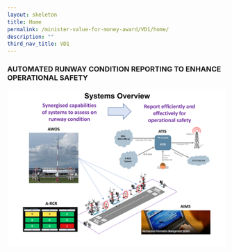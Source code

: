 ```yaml
---
layout: skeleton
title: Home
permalink: /minister-value-for-money-award/VD1/home/
description: ""
third_nav_title: VD1
---
```

<div class="container">
<h3 class="text-center">AUTOMATED RUNWAY CONDITION REPORTING TO ENHANCE OPERATIONAL SAFETY</h3>
<img src="/images/VFM/VD1/VD1 IconicPic2.png"   />
</div>
